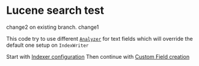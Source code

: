 # Lucene search test

change2 on existing branch.
change1

This code try to use different
[`Analyzer`](https://lucene.apache.org/core/8_11_1/core/org/apache/lucene/analysis/Analyzer.html)
for text fields which will override 
the default one setup on `IndexWriter`

Start with [Indexer configuration](https://github.com/rhubner/search-test/blob/master/src/main/java/cz/evolvedbinary/search/SearchTest.java#L48)
Then continue with [Custom Field creation](https://github.com/rhubner/search-test/blob/master/src/main/java/cz/evolvedbinary/search/SearchTest.java#L135)
